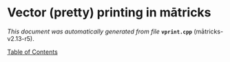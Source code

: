 
# Vector (pretty) printing in mātricks
_This document was automatically generated from file_ **`vprint.cpp`** (mātricks-v2.13-r5).


[Table of Contents](README.md)
